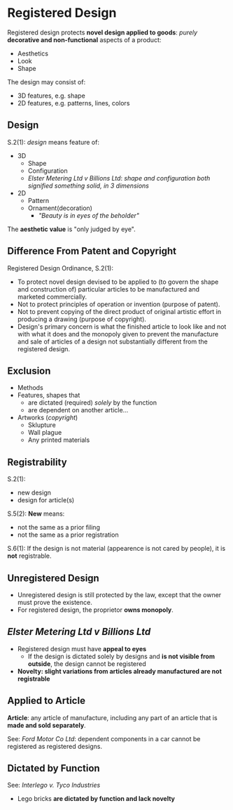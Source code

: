 # Registered Design

Registered design protects **novel design applied to goods**: _purely_ **decorative and non-functional** aspects of a product:

- Aesthetics
- Look
- Shape

The design may consist of:

- 3D features, e.g. shape
- 2D features, e.g. patterns, lines, colors

## Design

S.2(1): _design_ means feature of:

- 3D
  - Shape
  - Configuration
  - _Elster Metering Ltd v Billions Ltd_: _shape and configuration both signified something solid, in 3 dimensions_
- 2D
  - Pattern
  - Ornament(decoration)
    - _"Beauty is in eyes of the beholder"_

The **aesthetic value** is "only judged by eye".

## Difference From Patent and Copyright

Registered Design Ordinance, S.2(1):

- To protect novel design devised to be applied to (to govern the shape and construction of) particular articles to be manufactured and marketed commercially.
- Not to protect principles of operation or invention (purpose of patent).
- Not to prevent copying of the direct product of original artistic effort in producing a drawing (purpose of copyright).
- Design's primary concern is what the finished article to look like and not with what it does and the monopoly given to prevent the manufacture and sale of articles of a design not substantially different from the registered design.

## Exclusion

- Methods
- Features, shapes that
  - are dictated (required) _solely_ by the function
  - are dependent on another article...
- Artworks (_copyright_)
  - Sklupture
  - Wall plague
  - Any printed materials

## Registrability

S.2(1):

- new design
- design for article(s)

S.5(2): **New** means:

- not the same as a prior filing
- not the same as a prior registration

S.6(1): If the design is not material (appearence is not cared by people), it is **not** registrable.

## Unregistered Design

- Unregistered design is still protected by the law, except that the owner must prove the existence.
- For registered design, the proprietor **owns monopoly**.

## _Elster Metering Ltd v Billions Ltd_

- Registered design must have **appeal to eyes**
  - If the design is dictated solely by designs and **is not visible from outside**, the design cannot be registered
- **Novelty: slight variations from articles already manufactured are not registrable**

## Applied to Article

**Article**: any article of manufacture, including any part of an article that is **made and sold separately**.

See: _Ford Motor Co Ltd_: dependent components in a car cannot be registered as registered designs.

## Dictated by Function

See: _Interlego v. Tyco Industries_

- Lego bricks **are dictated by function and lack novelty**
